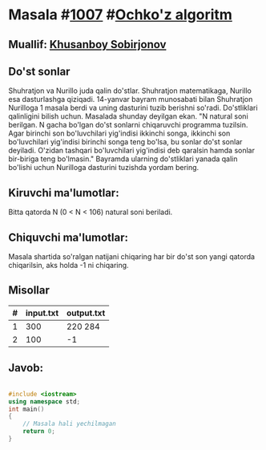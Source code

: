 
<h1>Masala #<a href="https://robocontest.uz/tasks/1007">1007</a> #<a href="https://robocontest.uz/tasks?category=11">Ochko'z algoritm</a></h1>
<h2> Muallif: <a href="https://robocontest.uz/profile/uzbek_coder_2022">Khusanboy Sobirjonov</a></h2>
<h2>Do'st sonlar</h2>
<p>Shuhratjon va Nurillo juda qalin do'stlar. Shuhratjon matematikaga, Nurillo esa dasturlashga qiziqadi. 14-yanvar bayram munosabati bilan Shuhratjon Nurilloga 1 masala berdi va uning dasturini tuzib berishni so'radi. Do'stliklari qalinligini bilish uchun. Masalada shunday deyilgan ekan.
"N natural soni berilgan. N gacha bo'lgan do'st sonlarni chiqaruvchi programma tuzilsin. Agar birinchi son bo'luvchilari yig'indisi ikkinchi songa, ikkinchi son bo'luvchilari yig'indisi birinchi songa teng bo'lsa, bu sonlar do'st sonlar deyiladi. O'zidan tashqari bo'luvchilari yig'indisi deb qaralsin hamda sonlar bir-biriga teng bo'lmasin."
Bayramda ularning do'stliklari yanada qalin bo'lishi uchun Nurilloga dasturini tuzishda yordam bering.</p>
<h2>Kiruvchi ma'lumotlar:</h2>
<p>Bitta qatorda N (0 < N < 106) natural soni beriladi.</p>
<h2>Chiquvchi ma'lumotlar:</h2>
<p>Masala shartida so'ralgan natijani chiqaring har bir do'st son yangi qatorda chiqarilsin, aks holda -1 ni chiqaring.</p>
<h2>Misollar</h2>
<table>
    <thead>
        <tr>
            <th>#</th>
            <th>input.txt</th>
            <th>output.txt</th>
        </tr>
    </thead>
    <tbody>
            <tr>
                <td>1</td>
                <td>300</td>
                <td>220 284</td>
            </tr>
            <tr>
                <td>2</td>
                <td>100</td>
                <td>-1</td>
            </tr>
    </tbody>
    </table>
    
<h2>Javob:</h2>

######
```cpp
#include <iostream>
using namespace std;
int main()
{
    // Masala hali yechilmagan
    return 0;
}
```
